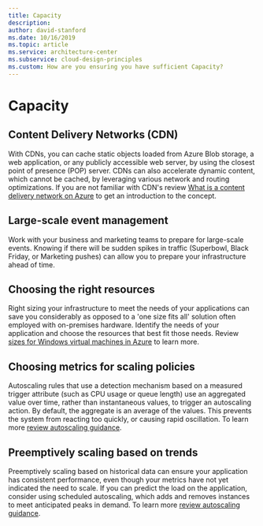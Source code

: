 ```yaml
---
title: Capacity
description: 
author: david-stanford
ms.date: 10/16/2019
ms.topic: article
ms.service: architecture-center
ms.subservice: cloud-design-principles
ms.custom: How are you ensuring you have sufficient Capacity? 
---
```


# Capacity

## Content Delivery Networks (CDN)

With CDNs, you can cache static objects loaded from Azure Blob storage, a web application, or any publicly accessible web server, by using the closest point of presence (POP) server. CDNs can also accelerate dynamic content, which cannot be cached, by leveraging various network and routing optimizations. If you are not familiar with CDN's review [What is a content delivery network on Azure](azure/cdn/cdn-overview) to get an introduction to the concept.

## Large-scale event management

Work with your business and marketing teams to prepare for large-scale events. Knowing if there will be sudden spikes in traffic (Superbowl, Black Friday, or Marketing pushes) can allow you to prepare your infrastructure ahead of time.

## Choosing the right resources

Right sizing your infrastructure to meet the needs of your applications can save you considerably as opposed to a 'one size fits all' solution often employed with on-premises hardware. Identify the needs of your application and choose the resources that best fit those needs. Review [sizes for Windows virtual machines in Azure](/azure/virtual-machines/windows/sizes) to learn more.

## Choosing metrics for scaling policies

Autoscaling rules that use a detection mechanism based on a measured trigger attribute (such as CPU usage or queue length) use an aggregated value over time, rather than instantaneous values, to trigger an autoscaling action. By default, the aggregate is an average of the values. This prevents the system from reacting too quickly, or causing rapid oscillation. To learn more [review autoscaling guidance](/azure/architecture/best-practices/auto-scaling).

## Preemptively scaling based on trends

Preemptively scaling based on historical data can ensure your application has consistent performance, even though your metrics have not yet indicated the need to scale. If you can predict the load on the application, consider using scheduled autoscaling, which adds and removes instances to meet anticipated peaks in demand. To learn more [review autoscaling guidance](/azure/architecture/best-practices/auto-scaling).